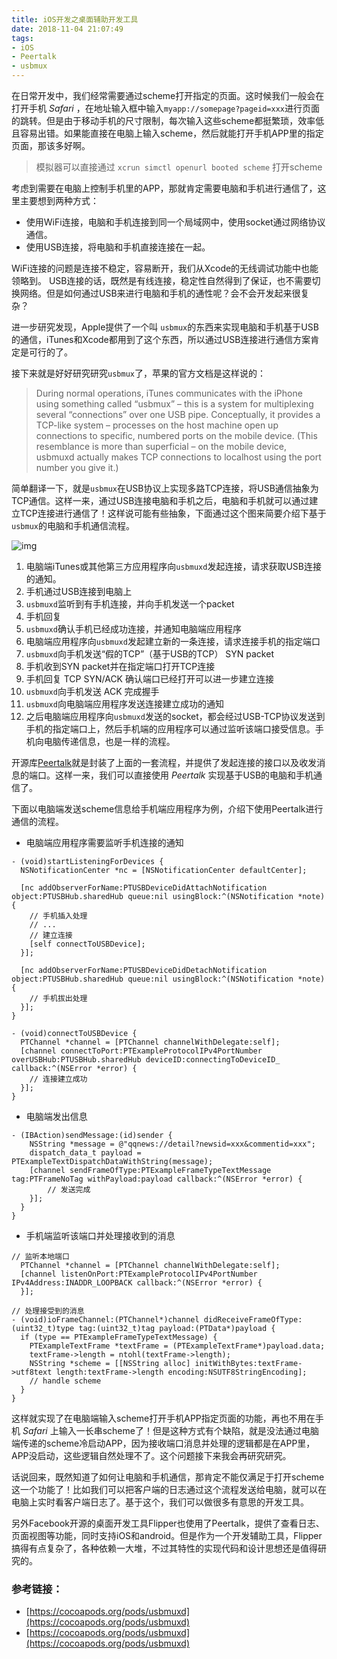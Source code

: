 ```yaml
---
title: iOS开发之桌面辅助开发工具
date: 2018-11-04 21:07:49
tags: 
- iOS
- Peertalk
- usbmux
---
```


在日常开发中，我们经常需要通过scheme打开指定的页面。这时候我们一般会在打开手机 _Safari_ ，在地址输入框中输入`myapp://somepage?pageid=xxx`进行页面的跳转。但是由于移动手机的尺寸限制，每次输入这些scheme都挺繁琐，效率低且容易出错。如果能直接在电脑上输入scheme，然后就能打开手机APP里的指定页面，那该多好啊。

> 模拟器可以直接通过 `xcrun simctl openurl booted scheme` 打开scheme  

考虑到需要在电脑上控制手机里的APP，那就肯定需要电脑和手机进行通信了，这里主要想到两种方式：  

- 使用WiFi连接，电脑和手机连接到同一个局域网中，使用socket通过网络协议通信。 
- 使用USB连接，将电脑和手机直接连接在一起。

WiFi连接的问题是连接不稳定，容易断开，我们从Xcode的无线调试功能中也能领略到。
USB连接的话，既然是有线连接，稳定性自然得到了保证，也不需要切换网络。但是如何通过USB来进行电脑和手机的通性呢？会不会开发起来很复杂？

进一步研究发现，Apple提供了一个叫 `usbmux`的东西来实现电脑和手机基于USB的通信，iTunes和Xcode都用到了这个东西，所以通过USB连接进行通信方案肯定是可行的了。  

接下来就是好好研究研究`usbmux`了，苹果的官方文档是这样说的：  

> During normal operations, iTunes communicates with the iPhone using something called “usbmux” – this is a system for multiplexing several “connections” over one USB pipe. Conceptually, it provides a TCP-like system – processes on the host machine open up connections to specific, numbered ports on the mobile device. (This resemblance is more than superficial – on the mobile device, usbmuxd actually makes TCP connections to localhost using the port number you give it.)

简单翻译一下，就是`usbmux`在USB协议上实现多路TCP连接，将USB通信抽象为TCP通信。这样一来，通过USB连接电脑和手机之后，电脑和手机就可以通过建立TCP连接进行通信了！这样说可能有些抽象，下面通过这个图来简要介绍下基于`usbmux`的电脑和手机通信流程。 

![img](https://wx1.sinaimg.cn/mw690/83e01499ly1fwwc0ffnz8j216u0ugdip.jpg)

1. 电脑端iTunes或其他第三方应用程序向`usbmuxd`发起连接，请求获取USB连接的通知。
2. 手机通过USB连接到电脑上
3. `usbmuxd`监听到有手机连接，并向手机发送一个packet
4. 手机回复
5. `usbmuxd`确认手机已经成功连接，并通知电脑端应用程序
6. 电脑端应用程序向`usbmuxd`发起建立新的一条连接，请求连接手机的指定端口
7. `usbmuxd`向手机发送“假的TCP”（基于USB的TCP） SYN packet
8. 手机收到SYN packet并在指定端口打开TCP连接
9. 手机回复 TCP SYN/ACK 确认端口已经打开可以进一步建立连接
10. `usbmuxd`向手机发送 ACK 完成握手
11. `usbmuxd`向电脑端应用程序发送连接建立成功的通知 
12. 之后电脑端应用程序向`usbmuxd`发送的socket，都会经过USB-TCP协议发送到手机的指定端口上，然后手机端的应用程序可以通过监听该端口接受信息。手机向电脑传递信息，也是一样的流程。

开源库[Peertalk](https://github.com/rsms/peertalk)就是封装了上面的一套流程，并提供了发起连接的接口以及收发消息的端口。这样一来，我们可以直接使用 _Peertalk_ 实现基于USB的电脑和手机通信了。  

下面以电脑端发送scheme信息给手机端应用程序为例，介绍下使用Peertalk进行通信的流程。

- 电脑端应用程序需要监听手机连接的通知

```
- (void)startListeningForDevices {
  NSNotificationCenter *nc = [NSNotificationCenter defaultCenter];
  
  [nc addObserverForName:PTUSBDeviceDidAttachNotification object:PTUSBHub.sharedHub queue:nil usingBlock:^(NSNotification *note) {
  	// 手机插入处理
  	// ...
  	// 建立连接
	[self connectToUSBDevice];
  }];
  
  [nc addObserverForName:PTUSBDeviceDidDetachNotification object:PTUSBHub.sharedHub queue:nil usingBlock:^(NSNotification *note) {
  	// 手机拔出处理
  }];
}

- (void)connectToUSBDevice {
  PTChannel *channel = [PTChannel channelWithDelegate:self];
  [channel connectToPort:PTExampleProtocolIPv4PortNumber overUSBHub:PTUSBHub.sharedHub deviceID:connectingToDeviceID_ callback:^(NSError *error) {
  	// 连接建立成功
  }];
}

```

- 电脑端发出信息

```
- (IBAction)sendMessage:(id)sender {
    NSString *message = @"qqnews://detail?newsid=xxx&commentid=xxx";
    dispatch_data_t payload = PTExampleTextDispatchDataWithString(message);
    [channel sendFrameOfType:PTExampleFrameTypeTextMessage tag:PTFrameNoTag withPayload:payload callback:^(NSError *error) {
    	// 发送完成
    }];
  }
}

```

- 手机端监听该端口并处理接收到的消息

```
// 监听本地端口
  PTChannel *channel = [PTChannel channelWithDelegate:self];
  [channel listenOnPort:PTExampleProtocolIPv4PortNumber IPv4Address:INADDR_LOOPBACK callback:^(NSError *error) {
  }];

// 处理接受到的消息
- (void)ioFrameChannel:(PTChannel*)channel didReceiveFrameOfType:(uint32_t)type tag:(uint32_t)tag payload:(PTData*)payload {
  if (type == PTExampleFrameTypeTextMessage) {
    PTExampleTextFrame *textFrame = (PTExampleTextFrame*)payload.data;
    textFrame->length = ntohl(textFrame->length);
    NSString *scheme = [[NSString alloc] initWithBytes:textFrame->utf8text length:textFrame->length encoding:NSUTF8StringEncoding];
    // handle scheme
  }
}
```
这样就实现了在电脑端输入scheme打开手机APP指定页面的功能，再也不用在手机 _Safari_ 上输入一长串scheme了！但是这种方式有个缺陷，就是没法通过电脑端传递的scheme冷启动APP，因为接收端口消息并处理的逻辑都是在APP里，APP没启动，这些逻辑自然处理不了。这个问题接下来我会再研究研究。

话说回来，既然知道了如何让电脑和手机通信，那肯定不能仅满足于打开scheme这一个功能了！比如我们可以把客户端的日志通过这个流程发送给电脑，就可以在电脑上实时看客户端日志了。基于这个，我们可以做很多有意思的开发工具。    

另外Facebook开源的桌面开发工具Flipper也使用了Peertalk，提供了查看日志、页面视图等功能，同时支持iOS和android。但是作为一个开发辅助工具，Flipper搞得有点复杂了，各种依赖一大堆，不过其特性的实现代码和设计思想还是值得研究的。 


### 参考链接：  
- [https://cocoapods.org/pods/usbmuxd](https://cocoapods.org/pods/usbmuxd)  
- [https://cocoapods.org/pods/usbmuxd](https://cocoapods.org/pods/usbmuxd)

